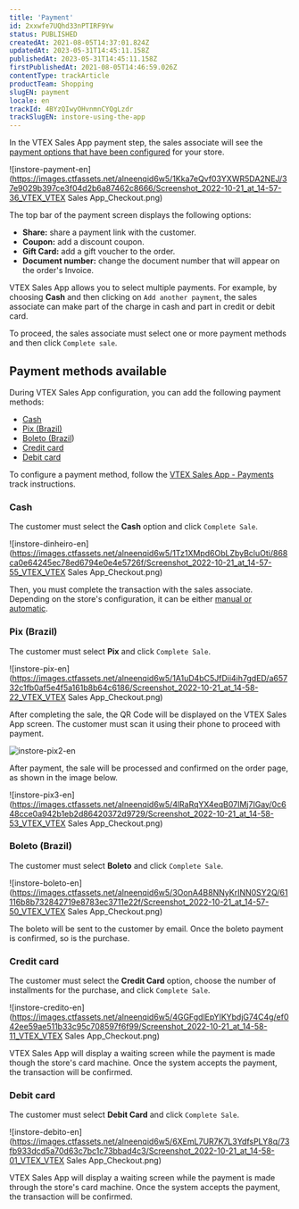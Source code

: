 ```yaml
---
title: 'Payment'
id: 2xxwfe7UQhd33nPTIRF9Yw
status: PUBLISHED
createdAt: 2021-08-05T14:37:01.824Z
updatedAt: 2023-05-31T14:45:11.158Z
publishedAt: 2023-05-31T14:45:11.158Z
firstPublishedAt: 2021-08-05T14:46:59.026Z
contentType: trackArticle
productTeam: Shopping
slugEN: payment
locale: en
trackId: 4BYzQIwyOHvnmnCYQgLzdr
trackSlugEN: instore-using-the-app
---
```


In the VTEX Sales App payment step, the sales associate will see the [payment options that have been configured](/en/tracks/instore-payments--43B4Nr7uZva5UdwWEt3PEy) for your store.

![instore-payment-en](https://images.ctfassets.net/alneenqid6w5/1Kka7eQvf03YXWR5DA2NEJ/37e9029b397ce3f04d2b6a87462c8666/Screenshot_2022-10-21_at_14-57-36_VTEX_VTEX Sales App_Checkout.png)

The top bar of the payment screen displays the following options:

- __Share:__ share a payment link with the customer.
- __Coupon:__ add a discount coupon.
- __Gift Card:__ add a gift voucher to the order.
- __Document number:__ change the document number that will appear on the order's Invoice.

VTEX Sales App allows you to select multiple payments. For example, by choosing __Cash__ and then clicking on `Add another payment`, the sales associate can make part of the charge in cash and part in credit or debit card.

To proceed, the sales associate must select one or more payment methods and then click `Complete sale`.

## Payment methods available

During VTEX Sales App configuration, you can add the following payment methods:

* [Cash](#cash)
* [Pix (Brazil)](#pix-brazil)
* [Boleto (Brazil](#boleto-brazil))
* [Credit card](#credit-card)
* [Debit card](#debit-card)

To configure a payment method, follow the [VTEX Sales App - Payments](/en/tracks/instore-pagamentos--43B4Nr7uZva5UdwWEt3PEy) track instructions. 

### Cash

The customer must select the **Cash** option and click `Complete Sale`. 

![instore-dinheiro-en](https://images.ctfassets.net/alneenqid6w5/1Tz1XMpd6ObLZbyBcluOti/868ca0e64245ec78ed6794e0e4e5726f/Screenshot_2022-10-21_at_14-57-55_VTEX_VTEX Sales App_Checkout.png)

Then, you must complete the transaction with the sales associate. Depending on the store's configuration, it can be either [manual or automatic](/en/tracks/pedidos--2xkTisx4SXOWXQel8Jg8sa/2WgQrlHTyVo4hLjhUs1LMT). 

### Pix (Brazil)

The customer must select **Pix** and click `Complete Sale`. 

![instore-pix-en](https://images.ctfassets.net/alneenqid6w5/1A1uD4bC5JfDii4ih7gdED/a65732c1fb0af5e4f5a161b8b64c6186/Screenshot_2022-10-21_at_14-58-22_VTEX_VTEX Sales App_Checkout.png)

After completing the sale, the QR Code will be displayed on the VTEX Sales App screen. The customer must scan it using their phone to proceed with payment. 

![instore-pix2-en](https://images.ctfassets.net/alneenqid6w5/3hZIPLWRJoOPnh5Pw5N8vK/f252d0b00eff1385cc1e14cb7dbdf3bf/image.png)

After payment, the sale will be processed and confirmed on the order page, as shown in the image below.

![instore-pix3-en](https://images.ctfassets.net/alneenqid6w5/4lRaRqYX4eqB07IMj7IGay/0c648cce0a942b1eb2d86420372d9729/Screenshot_2022-10-21_at_14-58-53_VTEX_VTEX Sales App_Checkout.png)

### Boleto (Brazil)

The customer must select **Boleto** and click `Complete Sale`. 

![instore-boleto-en](https://images.ctfassets.net/alneenqid6w5/3OonA4B8NNyKrINN0SY2Q/61116b8b732842719e8783ec3711e22f/Screenshot_2022-10-21_at_14-57-50_VTEX_VTEX Sales App_Checkout.png)

The boleto will be sent to the customer by email. Once the boleto payment is confirmed, so is the purchase.

### Credit card

The customer must select the **Credit Card** option, choose the number of installments for the purchase, and click `Complete Sale`. 

![instore-credito-en](https://images.ctfassets.net/alneenqid6w5/4GGFgdlEpYIKYbdjG74C4g/ef042ee59ae511b33c95c708597f6f99/Screenshot_2022-10-21_at_14-58-11_VTEX_VTEX Sales App_Checkout.png)

VTEX Sales App will display a waiting screen while the payment is made though the store's card machine. Once the system accepts the payment, the transaction will be confirmed.

### Debit card

The customer must select **Debit Card** and click `Complete Sale`. 

![instore-debito-en](https://images.ctfassets.net/alneenqid6w5/6XEmL7UR7K7L3YdfsPLY8q/73fb933dcd5a70d63c7bc1c73bbad4c3/Screenshot_2022-10-21_at_14-58-01_VTEX_VTEX Sales App_Checkout.png)

VTEX Sales App will display a waiting screen while the payment is made through the store's card machine. Once the system accepts the payment, the transaction will be confirmed.

